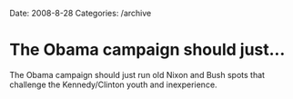 Date: 2008-8-28
Categories: /archive

# The Obama campaign should just...

The Obama campaign should just run old Nixon and Bush spots that challenge the Kennedy/Clinton youth and inexperience.
